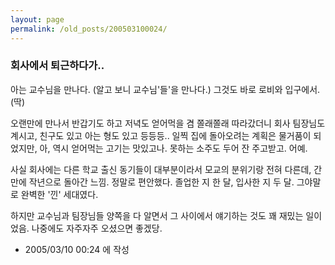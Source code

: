 ```yaml
---
layout: page
permalink: /old_posts/200503100024/
---
```


### 회사에서 퇴근하다가..

아는 교수님을 만나다. (알고 보니 교수님'들'을 만나다.)
그것도 바로 로비와 입구에서. (딱)

오랜만에 만나서 반갑기도 하고 저녁도 얻어먹을 겸 쫄래쫄래 따라갔더니
회사 팀장님도 계시고, 친구도 있고 아는 형도 있고 등등등..
일찍 집에 돌아오려는 계획은 물거품이 되었지만, 아, 역시 얻어먹는 고기는 맛있고나.
못하는 소주도 두어 잔 주고받고. 어예.

사실 회사에는 다른 학교 출신 동기들이 대부분이라서 모교의 분위기랑 전혀 다른데,
간만에 작년으로 돌아간 느낌. 정말로 편안했다.
졸업한 지 한 달, 입사한 지 두 달. 그야말로 완벽한 '낀' 세대였다.

하지만 교수님과 팀장님들 양쪽을 다 알면서 그 사이에서 얘기하는 것도 꽤 재밌는 일이었음.
나중에도 자주자주 오셨으면 좋겠당.






- 2005/03/10 00:24 에 작성